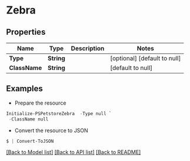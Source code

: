 # Zebra
## Properties

Name | Type | Description | Notes
------------ | ------------- | ------------- | -------------
**Type** | **String** |  | [optional] [default to null]
**ClassName** | **String** |  | [default to null]

## Examples

- Prepare the resource
```powershell
Initialize-PSPetstoreZebra  -Type null `
 -ClassName null
```

- Convert the resource to JSON
```powershell
$ | Convert-ToJSON
```

[[Back to Model list]](../README.md#documentation-for-models) [[Back to API list]](../README.md#documentation-for-api-endpoints) [[Back to README]](../README.md)

